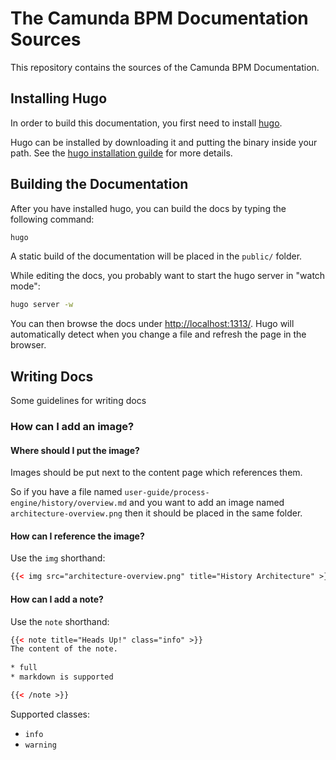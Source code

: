# The Camunda BPM Documentation Sources

This repository contains the sources of the Camunda BPM Documentation.

## Installing Hugo

In order to build this documentation, you first need to install [hugo][hugo].

Hugo can be installed by downloading it and putting the binary inside your path. See the [hugo installation guilde][hugo-installation] for more details.

## Building the Documentation

After you have installed hugo, you can build the docs by typing the following command:

```bash
hugo
```

A static build of the documentation will be placed in the `public/` folder.

While editing the docs, you probably want to start the hugo server in "watch mode":

```bash
hugo server -w
```

You can then browse the docs under [http://localhost:1313/](http://localhost:1313/).
Hugo will automatically detect when you change a file and refresh the page in the browser.

## Writing Docs

Some guidelines for writing docs

### How can I add an image?

#### Where should I put the image?

Images should be put next to the content page which references them.

So if you have a file named `user-guide/process-engine/history/overview.md` and you want to add an image named `architecture-overview.png` then it should be placed in the same folder.

#### How can I reference the image?

Use the `img` shorthand:

```html
{{< img src="architecture-overview.png" title="History Architecture" >}}
```

[hugo]: http://gohugo.io/
[hugo-installation]: http://gohugo.io/overview/installing/

#### How can I add a note?

Use the `note` shorthand:

```html
{{< note title="Heads Up!" class="info" >}}
The content of the note.
  
* full
* markdown is supported

{{< /note >}}
```

Supported classes:

* `info`
* `warning`
